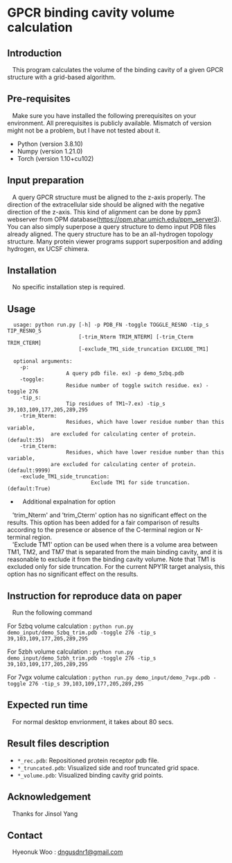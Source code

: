 # GPCR binding cavity volume calculation

## Introduction
 &nbsp;&nbsp;&nbsp;This program calculates the volume of the binding cavity of a given GPCR structure with a grid-based algorithm.

## Pre-requisites
 &nbsp;&nbsp;&nbsp;Make sure you have installed the following prerequisites on your
environment. All prerequisites is publicly available. Mismatch of version might not be a problem, but I have not tested about it.
 * Python (version 3.8.10)
 * Numpy (version 1.21.0)
 * Torch (version 1.10+cu102)

## Input preparation
  &nbsp;&nbsp;&nbsp;A query GPCR structure must be aligned to the z-axis properly. The direction of the extracellular side should be aligned with the negative direction of the z-axis.
 This kind of alignment can be done by ppm3 webserver from OPM database(https://opm.phar.umich.edu/ppm_server3).
 You can also simply superpose a query structure to demo input PDB files already aligned.
 The query structure has to be an all-hydrogen topology structure. 
 Many protein viewer programs support superposition and adding hydrogen, ex UCSF chimera.



## Installation
  &nbsp;&nbsp;&nbsp;No specific installation step is required.

## Usage
  ```
	usage: python run.py [-h] -p PDB_FN -toggle TOGGLE_RESNO -tip_s TIP_RESNO_S
	                     [-trim_Nterm TRIM_NTERM] [-trim_Cterm TRIM_CTERM]
	                     [-exclude_TM1_side_truncation EXCLUDE_TM1]
	
	optional arguments:
	  -p:           
			         A query pdb file. ex) -p demo_5zbq.pdb
	  -toggle:      
			         Residue number of toggle switch residue. ex) -toggle 276
	  -tip_s:       
			         Tip residues of TM1~7.ex) -tip_s 39,103,109,177,205,289,295
	  -trim_Nterm:
			         Residues, which have lower residue number than this variable, 
				are excluded for calculating center of protein. (default:35)
	  -trim_Cterm:
			         Residues, which have lower residue number than this variable, 
				are excluded for calculating center of protein. (default:9999)
	  -exclude_TM1_side_truncation:
	                         Exclude TM1 for side truncation.(default:True)
  ```

  * &nbsp;&nbsp;&nbsp;Additional expalnation for option

 &nbsp;&nbsp;&nbsp;'trim_Nterm' and 'trim_Cterm' option has no significant effect on the results. This option has been added for a fair comparison of results according to the presence or absence of the C-terminal region or N-terminal region.  
  &nbsp;&nbsp;&nbsp;'Exclude TM1' option can be used when there is a volume area between TM1, TM2, and TM7 that is separated from the main binding cavity, and it is reasonable to exclude it from the binding cavity volume. Note that TM1 is excluded only for side truncation. For the current NPY1R target analysis, this option has no significant effect on the results.

## Instruction for reproduce data on paper
 &nbsp;&nbsp;&nbsp;Run the following command 

 For 5zbq volume calculation : `python run.py demo_input/demo_5zbq_trim.pdb -toggle 276 -tip_s 39,103,109,177,205,289,295`

 For 5zbh volume calculation : `python run.py demo_input/demo_5zbh_trim.pdb -toggle 276 -tip_s 39,103,109,177,205,289,295`

 For 7vgx volume calculation : `python run.py demo_input/demo_7vgx.pdb -toggle 276 -tip_s 39,103,109,177,205,289,295`

## Expected run time
 &nbsp;&nbsp;&nbsp;For normal desktop envrionment, it takes about 80 secs.

## Result files description 
 * `*_rec.pdb`: Repositioned protein receptor pdb file.
 * `*_truncated.pdb`: Visualized side and roof truncated grid space.
 * `*_volume.pdb`: Visualized binding cavity grid points. 

## Acknowledgement 
&nbsp;&nbsp;&nbsp;Thanks for Jinsol Yang

## Contact
  &nbsp;&nbsp;&nbsp;Hyeonuk Woo : dngusdnr1@gmail.com
